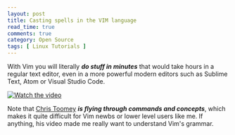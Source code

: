 ```yaml
---
layout: post
title: Casting spells in the VIM language
read_time: true  
comments: true
category: Open Source
tags: [ Linux Tutorials ]
---
```


With Vim you will literally ***do stuff in minutes*** that would take hours in a regular text editor, even in a more powerful modern editors such as Sublime Text, Atom or Visual Studio Code.

[![Watch the video](https://img.youtube.com/vi/wlR5gYd6um0/maxresdefault.jpg)](https://youtu.be/wlR5gYd6um0)

Note that [Chris Toomey](https://ctoomey.com/) ***is flying through commands and concepts***, which makes it quite difficult for Vim newbs or lower level users like me. If anything, his video made me really want to understand Vim's grammar. 
